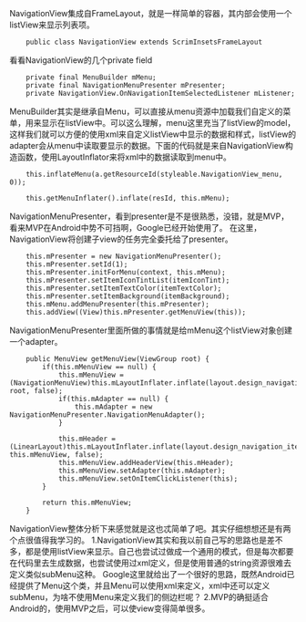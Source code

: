 NavigationView集成自FrameLayout，就是一样简单的容器，其内部会使用一个listView来显示列表项。
```
	public class NavigationView extends ScrimInsetsFrameLayout
```
看看NavigationView的几个private field
```
	private final MenuBuilder mMenu;
    private final NavigationMenuPresenter mPresenter;
    private NavigationView.OnNavigationItemSelectedListener mListener;
```
MenuBuilder其实是继承自Menu，可以直接从menu资源中加载我们自定义的菜单，用来显示在listView中。可以这么理解，menu这里充当了listView的model，这样我们就可以方便的使用xml来自定义listView中显示的数据和样式，listView的adapter会从menu中读取要显示的数据。下面的代码就是来自NavigationView构造函数，使用LayoutInflator来将xml中的数据读取到menu中。
```
	this.inflateMenu(a.getResourceId(styleable.NavigationView_menu, 0));

	this.getMenuInflater().inflate(resId, this.mMenu);
```

NavigationMenuPresenter，看到presenter是不是很熟悉，没错，就是MVP，看来MVP在Android中势不可挡啊，Google已经开始使用了。
在这里，NavigationView将创建子view的任务完全委托给了presenter。
```
	this.mPresenter = new NavigationMenuPresenter();
	this.mPresenter.setId(1);
	this.mPresenter.initForMenu(context, this.mMenu);
	this.mPresenter.setItemIconTintList(itemIconTint);
	this.mPresenter.setItemTextColor(itemTextColor);
	this.mPresenter.setItemBackground(itemBackground);
	this.mMenu.addMenuPresenter(this.mPresenter);
	this.addView((View)this.mPresenter.getMenuView(this));
```
NavigationMenuPresenter里面所做的事情就是给mMenu这个listView对象创建一个adapter。
```
	public MenuView getMenuView(ViewGroup root) {
        if(this.mMenuView == null) {
            this.mMenuView = (NavigationMenuView)this.mLayoutInflater.inflate(layout.design_navigation_menu, root, false);
            if(this.mAdapter == null) {
                this.mAdapter = new NavigationMenuPresenter.NavigationMenuAdapter();
            }

            this.mHeader = (LinearLayout)this.mLayoutInflater.inflate(layout.design_navigation_item_header, this.mMenuView, false);
            this.mMenuView.addHeaderView(this.mHeader);
            this.mMenuView.setAdapter(this.mAdapter);
            this.mMenuView.setOnItemClickListener(this);
        }

        return this.mMenuView;
    }
```

NavigationView整体分析下来感觉就是这也忒简单了吧。其实仔细想想还是有两个点很值得我学习的。
1.NavigationView其实和我以前自己写的思路也是差不多，都是使用listView来显示。自己也尝试过做成一个通用的模式，但是每次都要在代码里去生成数据，也尝试使用过xml定义，但是使用普通的string资源很难去定义类似subMenu这种。
Google这里就给出了一个很好的思路，既然Android已经提供了Menu这个类，并且Menu可以使用xml来定义，xml中还可以定义subMenu，为啥不使用Menu来定义我们的侧边栏呢？
2.MVP的确挺适合Android的，使用MVP之后，可以使view变得简单很多。